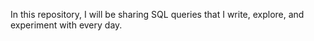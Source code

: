 In this repository, I will be sharing SQL queries that I write, explore, and experiment with every day.
